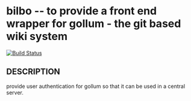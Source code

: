 bilbo -- to provide a front end wrapper for gollum - the git based wiki system
====================================

[![Build Status](http://travis-ci.org/ywen/bilbo.png)](http://travis-ci.org/ywen/bilbo)

## DESCRIPTION
provide user authentication for gollum so that it can be used in a central server. 
